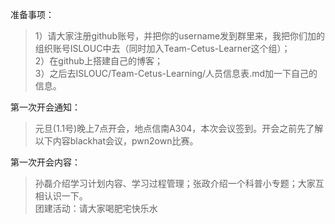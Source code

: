 准备事项：  
>1）请大家注册github账号，并把你的username发到群里来，我把你们加的组织账号ISLOUC中去（同时加入Team-Cetus-Learner这个组）；  
2）在github上搭建自己的博客；  
3）之后去ISLOUC/Team-Cetus-Learning/人员信息表.md加一下自己的信息。  


第一次开会通知：  
>元旦(1.1号)晚上7点开会，地点信南A304，本次会议签到。开会之前先了解以下内容blackhat会议，pwn2own比赛。  

第一次开会内容：  
>孙磊介绍学习计划内容、学习过程管理；张政介绍一个科普小专题；大家互相认识一下。  
>团建活动：请大家喝肥宅快乐水  

